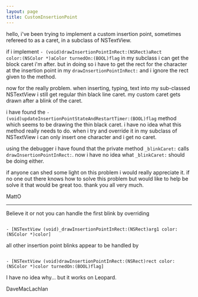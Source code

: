 ```yaml
---
layout: page
title: CustomInsertionPoint
---
```




hello, i've been trying to implement a custom insertion point, sometimes refereed to as a caret, in a subclass of NSTextView. 

if i implement <code>- (void)drawInsertionPointInRect:(NSRect)aRect color:(NSColor *)aColor turnedOn:(BOOL)flag</code> in my subclass i can get the block caret i'm after. but in doing so i have to get the rect for the character at the insertion point in my <code>drawInsertionPointInRect:</code> and i ignore the rect given to the method.

now for the really problem. when inserting, typing, text into my sub-classed NSTextView i still get regular thin black line caret. my custom caret gets drawn after a blink of the caret.

i have found the <code>- (void)updateInsertionPointStateAndRestartTimer:(BOOL)flag</code> method which seems to be drawing the thin black caret. i have no idea what this method really needs to do. when i try and override it in my subclass of NSTextView i can only insert one character and i get no caret.

using the debugger i have found that the private method <code>_blinkCaret:</code> calls <code>drawInsertionPointInRect:</code>. now i have no idea what <code>_blinkCaret:</code> should be doing either.

if anyone can shed some light on this problem i would really appreciate it. if no one out there knows how to solve this problem but would like to help be solve it that would be great too. thank you all very much.

MattO

----
Believe it or not you can handle the first blink by overriding

<code>
- [NSTextView (void)_drawInsertionPointInRect:(NSRect)arg1 color:(NSColor *)color]
</code>

all other insertion point blinks appear to be handled by

<code>
- [NSTextView (void)drawInsertionPointInRect:(NSRect)rect color:(NSColor *)color turnedOn:(BOOL)flag]
</code>

I have no idea why... but it works on Leopard.

DaveMacLachlan

